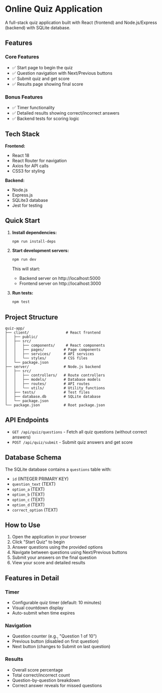 # Online Quiz Application

A full-stack quiz application built with React (frontend) and Node.js/Express (backend) with SQLite database.

## Features

### Core Features
- ✅ Start page to begin the quiz
- ✅ Question navigation with Next/Previous buttons
- ✅ Submit quiz and get score
- ✅ Results page showing final score

### Bonus Features
- ✅ Timer functionality
- ✅ Detailed results showing correct/incorrect answers
- ✅ Backend tests for scoring logic

## Tech Stack

**Frontend:**
- React 18
- React Router for navigation
- Axios for API calls
- CSS3 for styling

**Backend:**
- Node.js
- Express.js
- SQLite3 database
- Jest for testing

## Quick Start

1. **Install dependencies:**
   ```bash
   npm run install-deps
   ```

2. **Start development servers:**
   ```bash
   npm run dev
   ```

   This will start:
   - Backend server on http://localhost:5000
   - Frontend server on http://localhost:3000

3. **Run tests:**
   ```bash
   npm test
   ```

## Project Structure

```
quiz-app/
├── client/                 # React frontend
│   ├── public/
│   ├── src/
│   │   ├── components/     # React components
│   │   ├── pages/         # Page components
│   │   ├── services/      # API services
│   │   └── styles/        # CSS files
│   └── package.json
├── server/                # Node.js backend
│   ├── src/
│   │   ├── controllers/   # Route controllers
│   │   ├── models/        # Database models
│   │   ├── routes/        # API routes
│   │   └── utils/         # Utility functions
│   ├── tests/             # Test files
│   ├── database.db        # SQLite database
│   └── package.json
└── package.json           # Root package.json
```

## API Endpoints

- `GET /api/quiz/questions` - Fetch all quiz questions (without correct answers)
- `POST /api/quiz/submit` - Submit quiz answers and get score

## Database Schema

The SQLite database contains a `questions` table with:
- `id` (INTEGER PRIMARY KEY)
- `question_text` (TEXT)
- `option_a` (TEXT)
- `option_b` (TEXT)
- `option_c` (TEXT)
- `option_d` (TEXT)
- `correct_option` (TEXT)

## How to Use

1. Open the application in your browser
2. Click "Start Quiz" to begin
3. Answer questions using the provided options
4. Navigate between questions using Next/Previous buttons
5. Submit your answers on the final question
6. View your score and detailed results

## Features in Detail

### Timer
- Configurable quiz timer (default: 10 minutes)
- Visual countdown display
- Auto-submit when time expires

### Navigation
- Question counter (e.g., "Question 1 of 10")
- Previous button (disabled on first question)
- Next button (changes to Submit on last question)

### Results
- Overall score percentage
- Total correct/incorrect count
- Question-by-question breakdown
- Correct answer reveals for missed questions